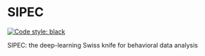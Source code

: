 # SIPEC

[![Code style: black](https://img.shields.io/badge/code%20style-black-000000.svg)](https://github.com/psf/black)

SIPEC: the deep-learning Swiss knife for behavioral data analysis
